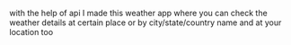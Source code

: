 with the help of api I made this weather app where you can check the weather details at certain place or by city/state/country name and at your location too
